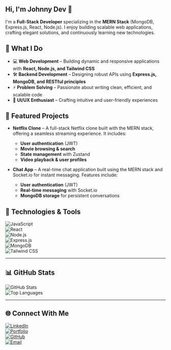 ## Hi, I'm Johnny Dev 👋  
I'm a **Full-Stack Developer** specializing in the **MERN Stack** (MongoDB, Express.js, React, Node.js). I enjoy building scalable web applications, crafting elegant solutions, and continuously learning new technologies.

## 🚀 What I Do  
- 💻 **Web Development** – Building dynamic and responsive applications with **React, Node.js, and Tailwind CSS**  
- 🛠️ **Backend Development** – Designing robust APIs using **Express.js, MongoDB, and RESTful principles**  
- ⚡ **Problem Solving** – Passionate about writing clean, efficient, and scalable code  
- 🎨 **UI/UX Enthusiast** – Crafting intuitive and user-friendly experiences  

## 📌 Featured Projects  
- **Netflix Clone** – A full-stack Netflix clone built with the MERN stack, offering a seamless streaming experience. It includes:  
  - **User authentication** (JWT)  
  - **Movie browsing & search**  
  - **State management** with Zustand  
  - **Video playback & user profiles**  

- **Chat App** – A real-time chat application built using the MERN stack and Socket.io for instant messaging. Features include:  
  - **User authentication** (JWT)  
  - **Real-time messaging** with Socket.io  
  - **MongoDB storage** for persistent conversations  

## 🚀 Technologies & Tools  
![JavaScript](https://img.shields.io/badge/JavaScript-F7DF1E?style=for-the-badge&logo=javascript&logoColor=black)  
![React](https://img.shields.io/badge/React-20232A?style=for-the-badge&logo=react&logoColor=61DAFB)  
![Node.js](https://img.shields.io/badge/Node.js-43853D?style=for-the-badge&logo=node.js&logoColor=white)  
![Express.js](https://img.shields.io/badge/Express.js-000000?style=for-the-badge&logo=express&logoColor=white)  
![MongoDB](https://img.shields.io/badge/MongoDB-47A248?style=for-the-badge&logo=mongodb&logoColor=white)  
![Tailwind CSS](https://img.shields.io/badge/TailwindCSS-38B2AC?style=for-the-badge&logo=tailwind-css&logoColor=white)  

---

## 📊 GitHub Stats  
![GitHub Stats](https://github-readme-stats.vercel.app/api?username=gnjohnny&show_icons=true&theme=radical)  
![Top Languages](https://github-readme-stats.vercel.app/api/top-langs/?username=gnjohnny&layout=compact&theme=radical)  

---

## 🌐 Connect With Me  
[![LinkedIn](https://img.shields.io/badge/LinkedIn-0077B5?style=for-the-badge&logo=linkedin&logoColor=white)](https://linkedin.com/in/johnny-dev)  
[![Portfolio](https://img.shields.io/badge/Portfolio-FF5722?style=for-the-badge&logo=firefox&logoColor=white)](https://yourportfolio.com)  
[![GitHub](https://img.shields.io/badge/GitHub-181717?style=for-the-badge&logo=github&logoColor=white)](https://github.com/gnjohnny)  
[![Email](https://img.shields.io/badge/Email-D14836?style=for-the-badge&logo=gmail&logoColor=white)](mailto:54johnmbugua@gmail.com)  


